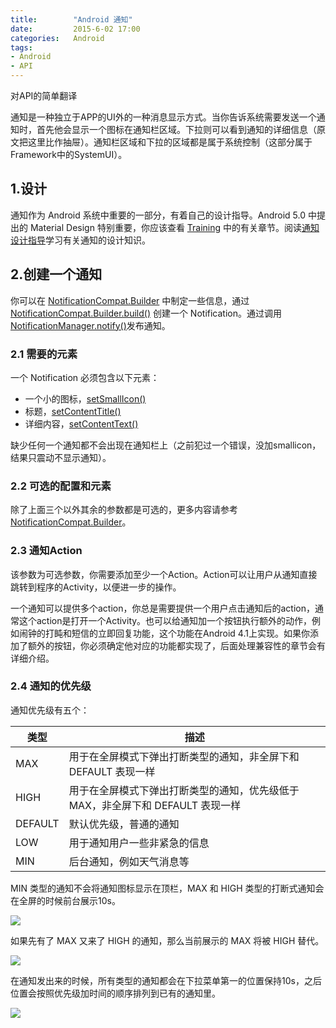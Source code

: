 ```yaml
---
title:        "Android 通知"
date:         2015-6-02 17:00
categories:   Android
tags:
- Android
- API
---
```


对API的简单翻译

<!--more-->

通知是一种独立于APP的UI外的一种消息显示方式。当你告诉系统需要发送一个通知时，首先他会显示一个图标在通知栏区域。下拉则可以看到通知的详细信息（原文把这里比作抽屉）。通知栏区域和下拉的区域都是属于系统控制（这部分属于 Framework中的SystemUI）。


## 1.设计

通知作为 Android 系统中重要的一部分，有着自己的设计指导。Android 5.0 中提出的 Material Design 特别重要，你应该查看 [Training](https://developer.android.com/training/material/index.html) 中的有关章节。阅读[通知设计指导](https://developer.android.com/design/patterns/notifications.html)学习有关通知的设计知识。

## 2.创建一个通知

你可以在 [NotificationCompat.Builder](https://developer.android.com/reference/android/support/v4/app/NotificationCompat.Builder.html) 中制定一些信息，通过 [NotificationCompat.Builder.build()](https://developer.android.com/reference/android/support/v4/app/NotificationCompat.Builder.html#build()) 创建一个 Notification。通过调用[NotificationManager.notify()]()发布通知。

### 2.1 需要的元素

一个 Notification 必须包含以下元素：
* 一个小的图标，[setSmallIcon()][setSmallIcon]
* 标题，[setContentTitle()][setContentTitle]
* 详细内容，[setContentText()][setContentText]

缺少任何一个通知都不会出现在通知栏上（之前犯过一个错误，没加smallicon，结果只震动不显示通知）。

### 2.2 可选的配置和元素

除了上面三个以外其余的参数都是可选的，更多内容请参考[NotificationCompat.Builder](https://developer.android.com/reference/android/support/v4/app/NotificationCompat.Builder.html)。

### 2.3 通知Action

该参数为可选参数，你需要添加至少一个Action。Action可以让用户从通知直接跳转到程序的Activity，以便进一步的操作。

一个通知可以提供多个action，你总是需要提供一个用户点击通知后的action，通常这个action是打开一个Activity。也可以给通知加一个按钮执行额外的动作，例如闹钟的打盹和短信的立即回复功能，这个功能在Android 4.1上实现。如果你添加了额外的按钮，你必须确定他对应的功能都实现了，后面处理兼容性的章节会有详细介绍。

### 2.4 通知的优先级
通知优先级有五个：

|类型|描述|
|--|--|
|MAX|用于在全屏模式下弹出打断类型的通知，非全屏下和 DEFAULT 表现一样|
|HIGH|用于在全屏模式下弹出打断类型的通知，优先级低于 MAX，非全屏下和 DEFAULT 表现一样|
|DEFAULT|默认优先级，普通的通知|
|LOW|用于通知用户一些非紧急的信息|
|MIN|后台通知，例如天气消息等|

MIN 类型的通知不会将通知图标显示在顶栏，MAX 和 HIGH 类型的打断式通知会在全屏的时候前台展示10s。

![](http://7xisp0.com1.z0.glb.clouddn.com/hand_up_notification.gif)

如果先有了 MAX 又来了 HIGH 的通知，那么当前展示的 MAX 将被 HIGH 替代。

![](http://7xisp0.com1.z0.glb.clouddn.com/max_high_notification.gif)

在通知发出来的时候，所有类型的通知都会在下拉菜单第一的位置保持10s，之后位置会按照优先级加时间的顺序排列到已有的通知里。

![](http://7xisp0.com1.z0.glb.clouddn.com/priority_notification.gif)







[setSmallIcon]:https://developer.android.com/reference/android/support/v4/app/NotificationCompat.Builder.html#setSmallIcon(int)
[setContentTitle]:https://developer.android.com/reference/android/support/v4/app/NotificationCompat.Builder.html#setContentTitle(java.lang.CharSequence)
[setContentText]:https://developer.android.com/reference/android/support/v4/app/NotificationCompat.Builder.html#setContentText(java.lang.CharSequence)